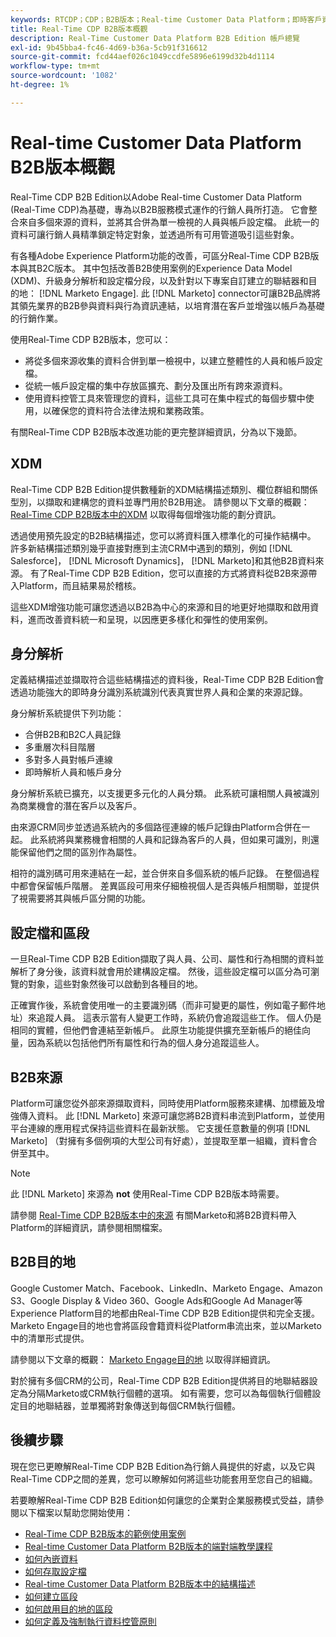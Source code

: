 ```yaml
---
keywords: RTCDP；CDP；B2B版本；Real-time Customer Data Platform；即時客戶資料平台；real time cdp；b2b；cdp；客戶人工智慧
title: Real-Time CDP B2B版本概觀
description: Real-Time Customer Data Platform B2B Edition 帳戶總覽
exl-id: 9b45bba4-fc46-4d69-b36a-5cb91f316612
source-git-commit: fcd44aef026c1049ccdfe5896e6199d32b4d1114
workflow-type: tm+mt
source-wordcount: '1082'
ht-degree: 1%

---
```


# Real-time Customer Data Platform B2B版本概觀

Real-Time CDP B2B Edition以Adobe Real-time Customer Data Platform (Real-Time CDP)為基礎，專為以B2B服務模式運作的行銷人員所打造。 它會整合來自多個來源的資料，並將其合併為單一檢視的人員與帳戶設定檔。 此統一的資料可讓行銷人員精準鎖定特定對象，並透過所有可用管道吸引這些對象。

有各種Adobe Experience Platform功能的改善，可區分Real-Time CDP B2B版本與其B2C版本。 其中包括改善B2B使用案例的Experience Data Model (XDM)、升級身分解析和設定檔分段，以及針對以下專案自訂建立的聯結器和目的地： [!DNL Marketo Engage]. 此 [!DNL Marketo] connector可讓B2B品牌將其領先業界的B2B參與資料與行為資訊連結，以培育潛在客戶並增強以帳戶為基礎的行銷作業。

使用Real-Time CDP B2B版本，您可以：

* 將從多個來源收集的資料合併到單一檢視中，以建立整體性的人員和帳戶設定檔。
* 從統一帳戶設定檔的集中存放區擴充、劃分及匯出所有跨來源資料。
* 使用資料控管工具來管理您的資料，這些工具可在集中程式的每個步驟中使用，以確保您的資料符合法律法規和業務政策。

有關Real-Time CDP B2B版本改進功能的更完整詳細資訊，分為以下幾節。

## XDM

Real-Time CDP B2B Edition提供數種新的XDM結構描述類別、欄位群組和關係型別，以擷取和建構您的資料並專門用於B2B用途。 請參閱以下文章的概觀： [Real-Time CDP B2B版本中的XDM](./schemas/b2b.md) 以取得每個增強功能的劃分資訊。

透過使用預先設定的B2B結構描述，您可以將資料匯入標準化的可操作結構中。 許多新結構描述類別幾乎直接對應到主流CRM中遇到的類別，例如 [!DNL Salesforce]， [!DNL Microsoft Dynamics]， [!DNL Marketo]和其他B2B資料來源。 有了Real-Time CDP B2B Edition，您可以直接的方式將資料從B2B來源帶入Platform，而且結果易於稽核。

這些XDM增強功能可讓您透過以B2B為中心的來源和目的地更好地擷取和啟用資料，進而改善資料統一和呈現，以因應更多樣化和彈性的使用案例。

## 身分解析

定義結構描述並擷取符合這些結構描述的資料後，Real-Time CDP B2B Edition會透過功能強大的即時身分識別系統識別代表真實世界人員和企業的來源記錄。

身分解析系統提供下列功能：

* 合併B2B和B2C人員記錄
* 多重層次科目階層
* 多對多人員對帳戶連線
* 即時解析人員和帳戶身分

身分解析系統已擴充，以支援更多元化的人員分類。 此系統可讓相關人員被識別為商業機會的潛在客戶以及客戶。

由來源CRM同步並透過系統內的多個路徑連線的帳戶記錄由Platform合併在一起。 此系統將與業務機會相關的人員和記錄為客戶的人員，但如果可識別，則還能保留他們之間的區別作為屬性。

相符的識別碼可用來連結在一起，並合併來自多個系統的帳戶記錄。 在整個過程中都會保留帳戶階層。 差異區段可用來仔細檢視個人是否與帳戶相關聯，並提供了視需要將其與帳戶區分開的功能。

## 設定檔和區段

一旦Real-Time CDP B2B Edition擷取了與人員、公司、屬性和行為相關的資料並解析了身分後，該資料就會用於建構設定檔。 然後，這些設定檔可以區分為可瀏覽的對象，這些對象然後可以啟動到各種目的地。

正確實作後，系統會使用唯一的主要識別碼（而非可變更的屬性，例如電子郵件地址）來追蹤人員。 這表示當有人變更工作時，系統仍會追蹤這些工作。 個人仍是相同的實體，但他們會連結至新帳戶。 此原生功能提供擴充至新帳戶的絕佳向量，因為系統以包括他們所有屬性和行為的個人身分追蹤這些人。

## B2B來源

Platform可讓您從外部來源擷取資料，同時使用Platform服務來建構、加標籤及增強傳入資料。 此 [!DNL Marketo] 來源可讓您將B2B資料串流到Platform，並使用平台連線的應用程式保持這些資料在最新狀態。 它支援任意數量的例項 [!DNL Marketo] （對擁有多個例項的大型公司有好處），並提取至單一組織，資料會合併至其中。

>[!NOTE]
>
>此 [!DNL Marketo] 來源為 **not** 使用Real-Time CDP B2B版本時需要。

請參閱 [Real-Time CDP B2B版本中的來源](./sources/b2b.md) 有關Marketo和將B2B資料帶入Platform的詳細資訊，請參閱相關檔案。

## B2B目的地

Google Customer Match、Facebook、LinkedIn、Marketo Engage、Amazon S3、Google Display &amp; Video 360、Google Ads和Google Ad Manager等Experience Platform目的地都由Real-Time CDP B2B Edition提供和完全支援。 Marketo Engage目的地也會將區段會籍資料從Platform串流出來，並以Marketo中的清單形式提供。

請參閱以下文章的概觀： [Marketo Engage目的地](../destinations/catalog/adobe/marketo-engage.md) 以取得詳細資訊。

對於擁有多個CRM的公司，Real-Time CDP B2B Edition提供將目的地聯結器設定為分隔Marketo或CRM執行個體的選項。 如有需要，您可以為每個執行個體設定目的地聯結器，並單獨將對象傳送到每個CRM執行個體。

## 後續步驟

現在您已更瞭解Real-Time CDP B2B Edition為行銷人員提供的好處，以及它與Real-Time CDP之間的差異，您可以瞭解如何將這些功能套用至您自己的組織。

若要瞭解Real-Time CDP B2B Edition如何讓您的企業對企業服務模式受益，請參閱以下檔案以幫助您開始使用：

* [Real-Time CDP B2B版本的範例使用案例](./b2b-use-case.md)
* [Real-time Customer Data Platform B2B版本的端對端教學課程](./b2b-tutorial.md)
* [如何內嵌資料](./sources/b2b.md)
* [如何存取設定檔](./profile/profile-overview.md)
* [Real-time Customer Data Platform B2B版本中的結構描述](./schemas/b2b.md)
* [如何建立區段](./segmentation/b2b.md)
* [如何啟用目的地的區段](./destinations/b2b.md)
* [如何定義及強制執行資料控管原則](./privacy/data-governance-overview.md)
